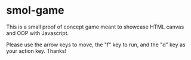 # smol-game
This is a small proof of concept game meant to showcase HTML canvas and OOP with Javascript.

Please use the arrow keys to move, the "f" key to run, and the "d" key as your action key.
Thanks!
